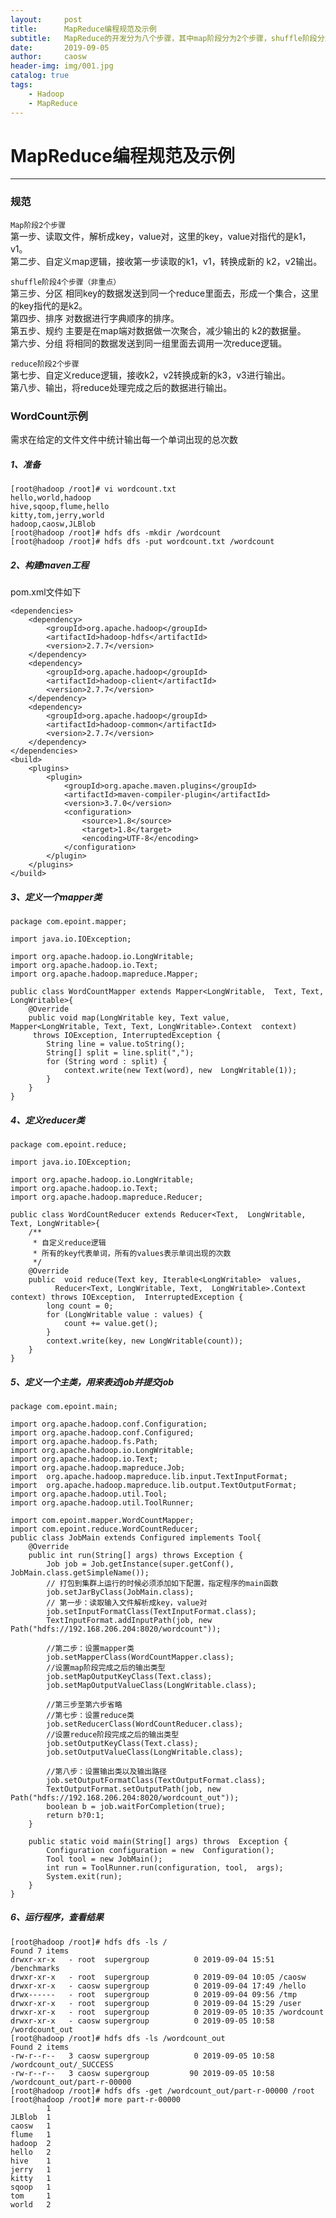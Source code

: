 ```yaml
---
layout:     post
title:      MapReduce编程规范及示例
subtitle:   MapReduce的开发分为八个步骤，其中map阶段分为2个步骤，shuffle阶段分为4个步骤，reduce阶段分为2个步骤
date:       2019-09-05
author:     caosw
header-img: img/001.jpg
catalog: true
tags:
    - Hadoop
    - MapReduce
---
```

# MapReduce编程规范及示例
***
### 规范

`Map阶段2个步骤`
<br>第一步、读取文件，解析成key，value对，这里的key，value对指代的是k1，v1。
<br>第二步、自定义map逻辑，接收第一步读取的k1，v1，转换成新的 k2，v2输出。

`shuffle阶段4个步骤（非重点）`
<br>第三步、分区   相同key的数据发送到同一个reduce里面去，形成一个集合，这里的key指代的是k2。
<br>第四步、排序   对数据进行字典顺序的排序。
<br>第五步、规约   主要是在map端对数据做一次聚合，减少输出的 k2的数据量。
<br>第六步、分组   将相同的数据发送到同一组里面去调用一次reduce逻辑。

`reduce阶段2个步骤`
<br>第七步、自定义reduce逻辑，接收k2，v2转换成新的k3，v3进行输出。
<br>第八步、输出，将reduce处理完成之后的数据进行输出。


### WordCount示例

需求在给定的文件文件中统计输出每一个单词出现的总次数

##### 1、准备

    [root@hadoop /root]# vi wordcount.txt
    hello,world,hadoop
    hive,sqoop,flume,hello
    kitty,tom,jerry,world
    hadoop,caosw,JLBlob
    [root@hadoop /root]# hdfs dfs -mkdir /wordcount
    [root@hadoop /root]# hdfs dfs -put wordcount.txt /wordcount

##### 2、构建maven工程

pom.xml文件如下

    <dependencies>
        <dependency>
            <groupId>org.apache.hadoop</groupId>
            <artifactId>hadoop-hdfs</artifactId>
            <version>2.7.7</version>
        </dependency>
        <dependency>
            <groupId>org.apache.hadoop</groupId>
            <artifactId>hadoop-client</artifactId>
            <version>2.7.7</version>
        </dependency>
        <dependency>
            <groupId>org.apache.hadoop</groupId>
            <artifactId>hadoop-common</artifactId>
            <version>2.7.7</version>
        </dependency>
    </dependencies>
    <build>
        <plugins>
            <plugin>
                <groupId>org.apache.maven.plugins</groupId>
                <artifactId>maven-compiler-plugin</artifactId>
                <version>3.7.0</version>
                <configuration>
                    <source>1.8</source>
                    <target>1.8</target>
                    <encoding>UTF-8</encoding>
                </configuration>
            </plugin>
        </plugins>
    </build>

##### 3、定义一个mapper类

    package com.epoint.mapper;

    import java.io.IOException;

    import org.apache.hadoop.io.LongWritable;
    import org.apache.hadoop.io.Text;
    import org.apache.hadoop.mapreduce.Mapper;

    public class WordCountMapper extends Mapper<LongWritable,  Text, Text, LongWritable>{
        @Override
        public void map(LongWritable key, Text value,  Mapper<LongWritable, Text, Text, LongWritable>.Context  context) 
         throws IOException, InterruptedException {
            String line = value.toString();
            String[] split = line.split(",");
            for (String word : split) {
                context.write(new Text(word), new  LongWritable(1));
            }
        }
    }

##### 4、定义reducer类

    package com.epoint.reduce;

    import java.io.IOException;

    import org.apache.hadoop.io.LongWritable;
    import org.apache.hadoop.io.Text;
    import org.apache.hadoop.mapreduce.Reducer;

    public class WordCountReducer extends Reducer<Text,  LongWritable, Text, LongWritable>{
        /**
         * 自定义reduce逻辑
         * 所有的key代表单词，所有的values表示单词出现的次数
         */
        @Override
        public  void reduce(Text key, Iterable<LongWritable>  values,
              Reducer<Text, LongWritable, Text,  LongWritable>.Context context) throws IOException,  InterruptedException {
            long count = 0;
            for (LongWritable value : values) {
                count += value.get();
            }
            context.write(key, new LongWritable(count));
        }
    }

##### 5、定义一个主类，用来表述job并提交job

    package com.epoint.main;

    import org.apache.hadoop.conf.Configuration;
    import org.apache.hadoop.conf.Configured;
    import org.apache.hadoop.fs.Path;
    import org.apache.hadoop.io.LongWritable;
    import org.apache.hadoop.io.Text;
    import org.apache.hadoop.mapreduce.Job;
    import  org.apache.hadoop.mapreduce.lib.input.TextInputFormat;
    import  org.apache.hadoop.mapreduce.lib.output.TextOutputFormat;
    import org.apache.hadoop.util.Tool;
    import org.apache.hadoop.util.ToolRunner;

    import com.epoint.mapper.WordCountMapper;
    import com.epoint.reduce.WordCountReducer;
    public class JobMain extends Configured implements Tool{
        @Override
        public int run(String[] args) throws Exception {
            Job job = Job.getInstance(super.getConf(),  JobMain.class.getSimpleName());
            // 打包到集群上运行的时候必须添加如下配置，指定程序的main函数
            job.setJarByClass(JobMain.class);
            // 第一步：读取输入文件解析成key，value对
            job.setInputFormatClass(TextInputFormat.class);
            TextInputFormat.addInputPath(job, new  Path("hdfs://192.168.206.204:8020/wordcount"));
          
            //第二步：设置mapper类
            job.setMapperClass(WordCountMapper.class);
            //设置map阶段完成之后的输出类型
            job.setMapOutputKeyClass(Text.class);
            job.setMapOutputValueClass(LongWritable.class);
          
            //第三步至第六步省略
            //第七步：设置reduce类
            job.setReducerClass(WordCountReducer.class);
            //设置reduce阶段完成之后的输出类型
            job.setOutputKeyClass(Text.class);
            job.setOutputValueClass(LongWritable.class);
          
            //第八步：设置输出类以及输出路径
            job.setOutputFormatClass(TextOutputFormat.class);
            TextOutputFormat.setOutputPath(job, new  Path("hdfs://192.168.206.204:8020/wordcount_out"));
            boolean b = job.waitForCompletion(true);
            return b?0:1;
        }
     
        public static void main(String[] args) throws  Exception {
            Configuration configuration = new  Configuration();
            Tool tool = new JobMain();
            int run = ToolRunner.run(configuration, tool,  args);
            System.exit(run);
        }
    }

##### 6、运行程序，查看结果

    [root@hadoop /root]# hdfs dfs -ls /
    Found 7 items
    drwxr-xr-x   - root  supergroup          0 2019-09-04 15:51 /benchmarks
    drwxr-xr-x   - root  supergroup          0 2019-09-04 10:05 /caosw
    drwxr-xr-x   - caosw supergroup          0 2019-09-04 17:49 /hello
    drwx------   - root  supergroup          0 2019-09-04 09:56 /tmp
    drwxr-xr-x   - root  supergroup          0 2019-09-04 15:29 /user
    drwxr-xr-x   - root  supergroup          0 2019-09-05 10:35 /wordcount
    drwxr-xr-x   - caosw supergroup          0 2019-09-05 10:58 /wordcount_out
    [root@hadoop /root]# hdfs dfs -ls /wordcount_out
    Found 2 items
    -rw-r--r--   3 caosw supergroup          0 2019-09-05 10:58 /wordcount_out/_SUCCESS
    -rw-r--r--   3 caosw supergroup         90 2019-09-05 10:58 /wordcount_out/part-r-00000
    [root@hadoop /root]# hdfs dfs -get /wordcount_out/part-r-00000 /root
    [root@hadoop /root]# more part-r-00000
            1
    JLBlob  1
    caosw   1
    flume   1
    hadoop  2
    hello   2
    hive    1
    jerry   1
    kitty   1
    sqoop   1
    tom     1
    world   2
